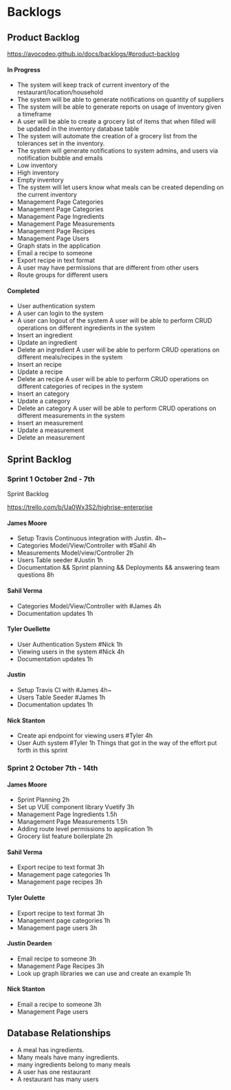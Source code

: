 # Backlogs

## Product Backlog

https://avocodeo.github.io/docs/backlogs/#product-backlog
#### In Progress
- The system will keep track of current inventory of the restaurant/location/household
- The system will be able to generate notifications on quantity of suppliers
- The system will be able to generate reports on usage of inventory given a timeframe
- A user will be able to create a grocery list of items that when filled will be updated in the inventory database table
- The system will automate the creation of a grocery list from the tolerances set in the inventory.  
- The system will generate notifications to system admins, and users via notification bubble and emails 
- Low inventory
- High inventory
- Empty inventory
- The system will let users know what meals can be created depending on the current inventory
- Management Page Categories
- Management Page Categories
- Management Page Ingredients
- Management Page Measurements
- Management Page Recipes
- Management Page Users
- Graph stats in the application
- Email a recipe to someone
- Export recipe in text format 
- A user may have permissions that are different from other users
- Route groups for different users
#### Completed
- User authentication system
- A user can login to the system
- A user can logout of the system
A user will be able to perform CRUD operations on different ingredients in the system
- Insert an ingredient
- Update an ingredient
- Delete an ingredient 
A user will be able to perform CRUD operations on different meals/recipes in the system
- Insert an recipe
- Update a recipe
- Delete an recipe
A user will be able to perform CRUD operations on different categories of recipes in the system
- Insert an category
- Update a category
- Delete an category
A user will be able to perform CRUD operations on different measurements in the system
- Insert an measurement
- Update a measurement
- Delete an measurement


## Sprint Backlog
### Sprint 1 October 2nd - 7th

Sprint Backlog

https://trello.com/b/Ua0Wx3S2/highrise-enterprise 

#### James Moore 
-	Setup Travis Continuous integration with Justin. 4h~
-	Categories Model/View/Controller with #Sahil 4h
-	Measurements Model/view/Controller 2h
-	Users Table seeder #Justin  1h
-	Documentation && Sprint planning && Deployments && answering team questions 8h

#### Sahil Verma 
-	Categories Model/View/Controller with #James 4h
-	Documentation updates 1h

#### Tyler Ouellette
-	User Authentication System #Nick 1h
-	Viewing users in the system #Nick 4h
-	Documentation updates 1h
#### Justin 
-	Setup Travis CI with #James 4h~
-	Users Table Seeder #James 1h
-	Documentation updates 1h
#### Nick Stanton
-	Create api endpoint for viewing users #Tyler 4h
-	User Auth system #Tyler 1h
Things that got in the way of the effort put forth in this sprint 



### Sprint 2 October 7th - 14th

#### James Moore 
-	Sprint Planning 2h
-	Set up VUE component library Vuetify 3h
-	Management Page Ingredients 1.5h
-	Management Page Measurements 1.5h
-	Adding route level permissions to application 1h
-	Grocery list feature boilerplate 2h
#### Sahil Verma 
-	Export recipe to text format 3h
-	Management page categories 1h
-	Management page recipes 3h
#### Tyler Oulette
-	Export recipe to text format 3h
-	Management page categories 1h
-	Management page users 3h
#### Justin Dearden
-	Email recipe to someone 3h
-	Management Page Recipes 3h
-	Look up graph libraries we can use and create an example 1h
#### Nick Stanton
-	Email a recipe to someone 3h
-	Management Page users 



## Database Relationships
- A meal has ingredients. 
- Many meals have many ingredients. 
- many ingredients belong to many meals
- A user has one restaurant 
- A restaurant has many users 
